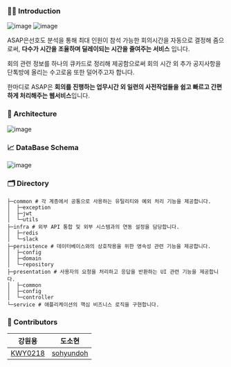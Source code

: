 ### **💁‍♂️ Introduction**

![image](https://github.com/user-attachments/assets/e9d91189-cecd-4f55-8a2b-9bbf4aa1045c)
![image](https://github.com/user-attachments/assets/5ab65502-bdc4-4ab1-955b-9b23c9c5498f)


ASAP은선호도 분석을 통해 최대 인원이 참석 가능한 회의시간을 자동으로 결정해 줌으로써, **다수가 시간을 조율하며 딜레이되는 시간을 줄여주는 서비스** 입니다.

회의 관련 정보를 하나의 큐카드로 정리해 제공함으로써 회의 시간 외 추가 공지사항을 단톡방에 올리는 수고로움 또한 덜어주고자 합니다.

한마디로 ASAP은 **회의를 진행하는 업무시간 외 일련의 사전작업들을 쉽고 빠르고 간편하게 처리해주는 웹서비스**입니다.

### **🚎 Architecture**

![image](https://github.com/user-attachments/assets/cae98903-bc3d-4e4c-b60f-b499747b227f)


### **📈 DataBase Schema**

![image](https://github.com/user-attachments/assets/abdca3ac-b608-44fe-aa9b-c623864b7bee)


### **🗂️ Directory**

```
├─common # 각 계층에서 공통으로 사용하는 유틸리티와 예외 처리 기능을 제공합니다.
│  ├─exception
│  ├─jwt
│  └─utils
├─infra # 외부 API 통합 및 외부 시스템과의 연동 설정을 담당합니다.
│  ├─redis
│  └─slack
├─persistence # 데이터베이스와의 상호작용을 위한 영속성 관련 기능을 제공합니다.
│  ├─config
│  ├─domain
│  └─repository
├─presentation # 사용자의 요청을 처리하고 응답을 반환하는 UI 관련 기능을 제공합니다.
│  ├─common
│  ├─config
│  └─controller
└─service # 애플리케이션의 핵심 비즈니스 로직을 구현합니다.
```

### **👥 Contributors**

| 강원용| 도소현|
|:-----:|:------:|
| [KWY0218](https://github.com/KWY0218) | [sohyundoh](https://github.com/sohyundoh) |
